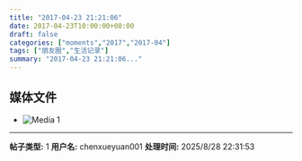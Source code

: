 ```yaml
---
title: "2017-04-23 21:21:06"
date: 2017-04-23T10:00:00+08:00
draft: false
categories: ["moments","2017","2017-04"]
tags: ["朋友圈","生活记录"]
summary: "2017-04-23 21:21:06..."
---
```


## 媒体文件

- ![Media 1](/Moments/photos/2017-04-23/201704232121060.jpg)

---

**帖子类型:** 1
**用户名:** chenxueyuan001
**处理时间:** 2025/8/28 22:31:53